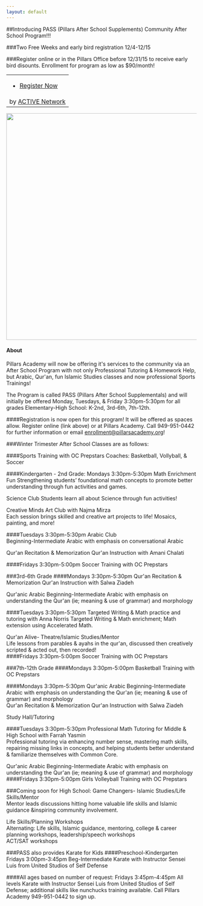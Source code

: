 ```yaml
---
layout: default
---
```

##Introducing PASS (Pillars After School Supplements) Community After School Program!!!

###Two Free Weeks and early bird registration 12/4-12/15

###Register online or in the Pillars Office before 12/31/15 to receive early bird disounts. Enrollment for program as low as $90/month!
<link rel="stylesheet" type="text/css" media="all" href="https://emarketing.activenetwork.com/res/button/css/button-v4.css" /><table><tbody><tr><td><div id="btn_div" class="btn-g201"><ul><li><a id="btn_lnk" href="https://campscui.active.com/orgs/PillarsAcademy" target="_blank"><span id="btn_txt">Register Now</span></a></li></ul></div></td></tr><tr><td nowrap=""><div id="btn_foot">by <a href="http://www.activenetwork.com" target="_blank" title="Online Registration, Marketing and Event Management Software">ACTIVE Network</a></div></td></tr></tbody></table>

<a href="https://cloud.githubusercontent.com/assets/11180395/11768153/d52456fe-a178-11e5-9077-9da6832a87f5.jpg">
  <img width="600" src="https://cloud.githubusercontent.com/assets/11180395/11768153/d52456fe-a178-11e5-9077-9da6832a87f5.jpg" />
</a>

#### About

Pillars Academy will now be offering it's services to the community via an After School Program with not only Professional Tutoring & Homework Help, but Arabic, Qur'an, fun Islamic Studies classes and now professional Sports Trainings!

The Program is called PASS (Pillars After School Supplementals) and will initially be offered Monday, Tuesdays, & Friday 3:30pm-5:30pm for all grades Elementary-High School: K-2nd, 3rd-6th, 7th-12th. 

####Registration is now open for this program! It will be offered as spaces allow. Register online (link above) or at Pillars Academy. Call 949-951-0442 for further information or email enrollment@pillarsacademy.org!

###Winter Trimester After School Classes are as follows:

####Sports Training with OC Prepstars Coaches:
Basketball, Vollyball, & Soccer

####Kindergarten - 2nd Grade:
Mondays 3:30pm-5:30pm
Math Enrichment Fun
Strengthening students’ foundational math concepts to promote better understanding through fun activities and games.

Science Club
Students learn all about Science through fun activities!

Creative Minds Art Club with Najma Mirza				
Each session brings skilled and creative art projects to life! Mosaics, painting, and more!

####Tuesdays 3:30pm-5:30pm
Arabic Club				
Beginning-Intermediate Arabic with emphasis on conversational Arabic

Qur'an Recitation & Memorization
Qur'an Instruction with Amani Chalati		

####Fridays 3:30pm-5:00pm
Soccer Training with OC Prepstars

###3rd-6th Grade
####Mondays 3:30pm-5:30pm
Qur'an Recitation & Memorization
Qur'an Instruction with Salwa Ziadeh

Qur'anic Arabic
Beginning-Intermediate Arabic with emphasis on understanding the Qur'an (ie; meaning & use of grammar) and morphology

####Tuesdays 3:30pm-5:30pm 
Targeted Writing & Math practice and tutoring with Anna Norris
Targeted Writing & Math enrichment; Math extension using Accelerated Math.

Qur'an Alive- Theatre/Islamic Studies/Mentor				
Life lessons from parables & ayahs in the qur'an, discussed then creatively scripted & acted out, then recorded!		
####Fridays 3:30pm-5:00pm
Soccer Training with OC Prepstars

###7th-12th Grade
####Mondays 3:30pm-5:00pm
Basketball Training with OC Prepstars

####Mondays 3:30pm-5:30pm
Qur'anic Arabic
Beginning-Intermediate Arabic with emphasis on understanding the Qur'an (ie; meaning & use of grammar) and morphology		
Qur'an Recitation & Memorization
Qur'an Instruction with Salwa Ziadeh

Study Hall/Tutoring

####Tuesdays 3:30pm-5:30pm
Professional Math Tutoring for Middle & High School with Farrah Yasmin			
Professional tutoring via enhancing number sense, mastering math skills, repairing missing links in concepts, and helping students better understand & familiarize themselves with Common Core.

Qur'anic Arabic
Beginning-Intermediate Arabic with emphasis on understanding the Qur'an (ie; meaning & use of grammar) and morphology		
####Fridays 3:30pm-5:00pm 
Girls Volleyball Training with OC Prepstars

###Coming soon for High School:
Game Changers- Islamic Studies/Life Skills/Mentor				
Mentor leads discussions hitting home valuable life skills and Islamic guidance &inspiring community involvement.  	
				
Life Skills/Planning Workshops				
Alternating: Life skills, Islamic guidance, mentoring, college & career planning workshops, leadership/speech workshops		
ACT/SAT workshops

###PASS also provides Karate for Kids
####Preschool-Kindergarten
Fridays 3:00pm-3:45pm
Beg-Intermediate Karate with Instructor Sensei Luis from United Studios of Self Defense	

####All ages based on number of request:
Fridays 3:45pm-4:45pm
All levels Karate with Instructor Sensei Luis from United Studios of Self Defense; additional skills like nunchucks training available. Call Pillars Academy 949-951-0442 to sign up.
